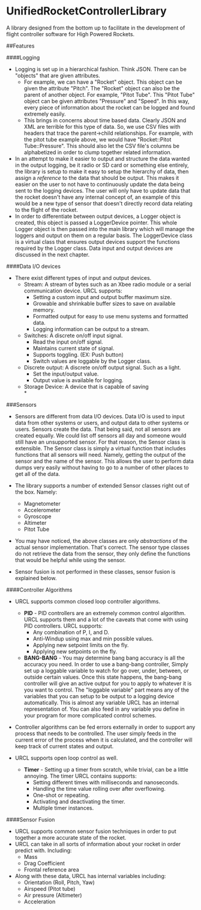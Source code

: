 # UnifiedRocketControllerLibrary
A library designed from the bottom up to facilitate in the development of flight controller software for High Powered Rockets.

##Features

####Logging
* Logging is set up in a hierarchical fashion. Think JSON. There can be "objects" that are given attributes. 
  * For example, we can have a "Rocket" object. This object can be given the attribute "Pitch". The "Rocket" object can also be the parent of another object. For example, "Pitot Tube". This "Pitot Tube" object can be given attributes "Pressure" and "Speed". In this way, every piece of information about the rocket can be logged and found extremely easily. 
  * This brings in concerns about time based data. Clearly JSON and XML are terrible for this type of data. So, we use CSV files with headers that trace the parent->child relationships. For example, with the pitot tube example above, we would have "Rocket::Pitot Tube::Pressure". This should also let the CSV file's columns be alphabetized in order to clump together related information.  
* In an attempt to make it easier to output and structure the data wanted in the output logging, be it radio or SD card or something else entirely, the library is setup to make it easy to setup the hierarchy of data, then assign a *reference* to the data that should be output. This makes it easier on the user to not have to continuously update the data being sent to the logging devices. The user will only have to update data that the rocket doesn't have any internal concept of, an example of this would be a new type of sensor that doesn't directly record data relating to the flight of the rocket. 
* In order to differentiate between output devices, a Logger object is created, this object is passed a LoggerDevice pointer. This whole Logger object is then passed into the main library which will manage the loggers and output on them on a regular basis. The LoggerDevice class is a virtual class that ensures output devices support the functions required by the Logger class. Data input and output devices are discussed in the next chapter.   
  


####Data I/O devices
* There exist different types of input and output devices. 
    * Stream: A stream of bytes such as an Xbee radio module or a serial communication device. URCL supports:
        * Setting a custom input and output buffer maximum size. 
        * Growable and shrinkable buffer sizes to save on available memory. 
        * Formatted output for easy to use menu systems and formatted data. 
        * Logging information can be output to a stream.
    * Switches: A discrete on/off input signal. 
        * Read the input on/off signal. 
        * Maintains current state of signal.
        * Supports toggling. (EX: Push button)
        * Switch values are loggable by the Logger class. 
    * Discrete output: A discrete on/off output signal. Such as a light. 
        * Set the input/output value. 
        * Output value is available for logging. 
    * Storage Device: A device that is capable of saving  
        * 
    

###Sensors
* Sensors are different from data I/O devices. Data I/O is used to input data from other systems or users, and output data to other systems or users. Sensors create the data. That being said, not all sensors are created equally. We could list off sensors all day and someone would still have an unsupported sensor. For that reason, the Sensor class is extensible. The Sensor class is simply a virtual function that includes functions that all sensors will need. Namely, getting the output of the sensor and the name of the sensor. This allows the user to perform data dumps very easily without having to go to a number of other places to get all of the data. 

* The library supports a number of extended Sensor classes right out of the box. Namely:
  * Magnetometer
  * Accelerometer
  * Gyroscope
  * Altimeter
  * Pitot Tube
  
* You may have noticed, the above classes are only *abstractions* of the actual sensor implementation. That's correct. The sensor type classes do not retrieve the data from the sensor, they only define the functions that would be helpful while using the sensor.

* Sensor fusion is not performed in these classes, sensor fusion is explained below. 

####Controller Algorithms

* URCL supports common closed loop controller algorithms. 
    * **PID** - PID controllers are an extremely common control algorithm. URCL supports them and a lot of the caveats that come with using PID controllers. URCL supports: 
        * Any combination of P, I, and D.
        * Anti-Windup using max and min possible values.
        * Applying new setpoint limits on the fly. 
        * Applying new setpoints on the fly. 
    * **BANG-BANG** - You may determine bang bang accuracy is all the accuracy you need. In order to use a bang-bang controller, Simply set up a loggable variable to watch for go over, under, between, or outside certain values. Once this state happens, the bang-bang controller will give an active output for you to apply to whatever it is you want to control. The "loggable variable" part means any of the variables that you can setup to be output to a logging device automatically. This is almost any variable URCL has an internal representation of. You can also feed in any variable you define in your program for more complicated control schemes. 
* Controller algorithms can be fed errors externally in order to support any process that needs to be controlled. The user simply feeds in the current error of the process when it is calculated, and the controller will keep track of current states and output. 
    
* URCL supports open loop control as well. 
    * **Timer** - Setting up a timer from scratch, while trivial, can be a little annoying. The timer URCL contains supports:
        * Setting different times with milliseconds and nanoseconds.
        * Handling the time value rolling over after overflowing. 
        * One-shot or repeating.
        * Activating and deactivating the timer. 
        * Multiple timer instances.

####Sensor Fusion
* URCL supports common sensor fusion techniques in order to put together a more accurate state of the rocket. 
* URCL can take in all sorts of information about your rocket in order predict with. Including:
    * Mass
    * Drag Coefficient
    * Frontal reference area
* Along with these data, URCL has internal variables including: 
    * Orientation (Roll, Pitch, Yaw)
    * Airspeed (Pitot tube)
    * Air pressure (Altimeter)
    * Acceleration
